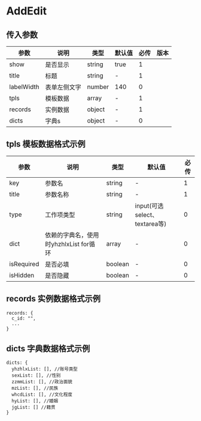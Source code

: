 # AddEdit

## 传入参数

| 参数 | 说明 | 类型 | 默认值 | 必传 | 版本 |
| --- | --- | --- | --- | --- | --- |
| show | 是否显示 | string | true | 1 |  |
| title | 标题 | string | - | 1 |  |
| labelWidth | 表单左侧文字 | number | 140 | 0 |  |
| tpls | 模板数据 | array | - | 1 |  |
| records | 实例数据 | object | - | 1 |  |
| dicts | 字典s | object | - | 0 |  |

## tpls 模板数据格式示例

| 参数 | 说明 | 类型 | 默认值 | 必传 |
| --- | --- | --- | --- | --- |
| key | 参数名 | string | - | 1 |
| title | 参数名称 | string | - | 1 |
| type | 工作项类型 | string | input(可选select、textarea等) | 0 |
| dict | 依赖的字典名，使用时yhzhlxList for循环 | array | - | 0 |
| isRequired | 是否必填 | boolean | - | 0 |
| isHidden | 是否隐藏 | boolean | - | 0 |

## records 实例数据格式示例

```
records: {
  c_id: "",
  ...
}
```

## dicts 字典数据格式示例

```
dicts: {
  yhzhlxList: [], //账号类型
  sexList: [], //性别
  zzmmList: [], //政治面貌
  mzList: [], //民族
  whcdList: [], //文化程度
  hyList: [], //婚姻
  jgList: [] //籍贯
}
```
